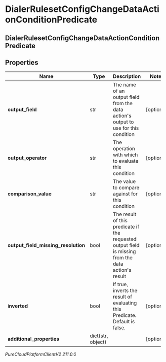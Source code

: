 # DialerRulesetConfigChangeDataActionConditionPredicate

## DialerRulesetConfigChangeDataActionConditionPredicate

## Properties

|Name | Type | Description | Notes|
|------------ | ------------- | ------------- | -------------|
| **output_field** | str | The name of an output field from the data action&#39;s output to use for this condition | [optional] |
| **output_operator** | str | The operation with which to evaluate this condition | [optional] |
| **comparison_value** | str | The value to compare against for this condition | [optional] |
| **output_field_missing_resolution** | bool | The result of this predicate if the requested output field is missing from the data action&#39;s result | [optional] |
| **inverted** | bool | If true, inverts the result of evaluating this Predicate. Default is false. | [optional] |
| **additional_properties** | dict(str, object) |  | [optional] |



_PureCloudPlatformClientV2 211.0.0_
